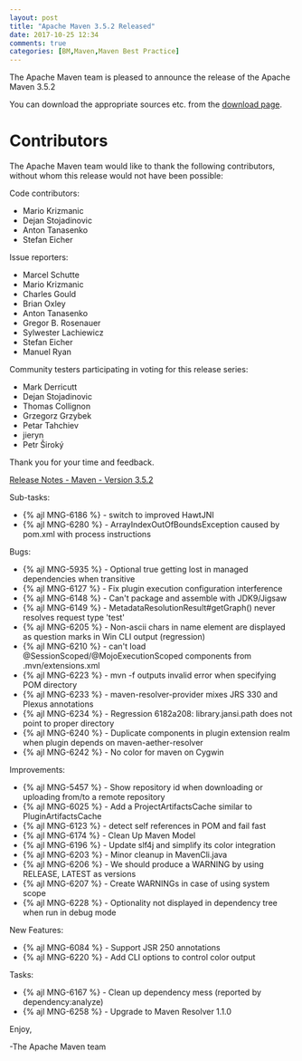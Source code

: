 ```yaml
---
layout: post
title: "Apache Maven 3.5.2 Released"
date: 2017-10-25 12:34
comments: true
categories: [BM,Maven,Maven Best Practice]
---
```

The Apache Maven team is pleased to announce the release of the Apache
Maven 3.5.2

You can download the appropriate sources etc. from the [download page](https://maven.apache.org/download.cgi).


Contributors
============
The Apache Maven team would like to thank the following contributors,
without whom this release would not have been possible:

Code contributors:

- Mario Krizmanic
- Dejan Stojadinovic
- Anton Tanasenko
- Stefan Eicher

Issue reporters:

- Marcel Schutte
- Mario Krizmanic
- Charles Gould
- Brian Oxley
- Anton Tanasenko
- Gregor B. Rosenauer
- Sylwester Lachiewicz
- Stefan Eicher
- Manuel Ryan

Community testers participating in voting for this release series:

- Mark Derricutt
- Dejan Stojadinovic
- Thomas Collignon
- Grzegorz Grzybek
- Petar Tahchiev
- jieryn
- Petr Široký

Thank you for your time and feedback.


[Release Notes - Maven - Version 3.5.2](https://issues.apache.org/jira/secure/ReleaseNote.jspa?projectId=12316922&version=12338964)

<!-- more -->

Sub-tasks:

 * {% ajl MNG-6186 %} - switch to improved HawtJNI
 * {% ajl MNG-6280 %} - ArrayIndexOutOfBoundsException caused by pom.xml with process instructions

Bugs:

 * {% ajl MNG-5935 %} - Optional true getting lost in managed dependencies when transitive
 * {% ajl MNG-6127 %} - Fix plugin execution configuration interference
 * {% ajl MNG-6148 %} - Can't package and assemble with JDK9/Jigsaw
 * {% ajl MNG-6149 %} - MetadataResolutionResult#getGraph() never resolves request type 'test'
 * {% ajl MNG-6205 %} - Non-ascii chars in name element are displayed as question marks in Win CLI output (regression)
 * {% ajl MNG-6210 %} - can't load @SessionScoped/@MojoExecutionScoped components from .mvn/extensions.xml
 * {% ajl MNG-6223 %} - mvn -f outputs invalid error when specifying POM directory
 * {% ajl MNG-6233 %} - maven-resolver-provider mixes JRS 330 and Plexus annotations
 * {% ajl MNG-6234 %} - Regression 6182a208: library.jansi.path does not point to proper directory
 * {% ajl MNG-6240 %} - Duplicate components in plugin extension realm when plugin depends on maven-aether-resolver
 * {% ajl MNG-6242 %} - No color for maven on Cygwin

Improvements:

 * {% ajl MNG-5457 %} - Show repository id when downloading or uploading from/to a remote repository
 * {% ajl MNG-6025 %} - Add a ProjectArtifactsCache similar to PluginArtifactsCache
 * {% ajl MNG-6123 %} - detect self references in POM and fail fast
 * {% ajl MNG-6174 %} - Clean Up Maven Model
 * {% ajl MNG-6196 %} - Update slf4j and simplify its color integration
 * {% ajl MNG-6203 %} - Minor cleanup in MavenCli.java
 * {% ajl MNG-6206 %} - We should produce a WARNING by using RELEASE, LATEST as versions
 * {% ajl MNG-6207 %} - Create WARNINGs in case of using system scope
 * {% ajl MNG-6228 %} - Optionality not displayed in dependency tree when run in debug mode

New Features:

 * {% ajl MNG-6084 %} - Support JSR 250 annotations
 * {% ajl MNG-6220 %} - Add CLI options to control color output

Tasks:

 * {% ajl MNG-6167 %} - Clean up dependency mess (reported by dependency:analyze)
 * {% ajl MNG-6258 %} - Upgrade to Maven Resolver 1.1.0

Enjoy,

-The Apache Maven team
